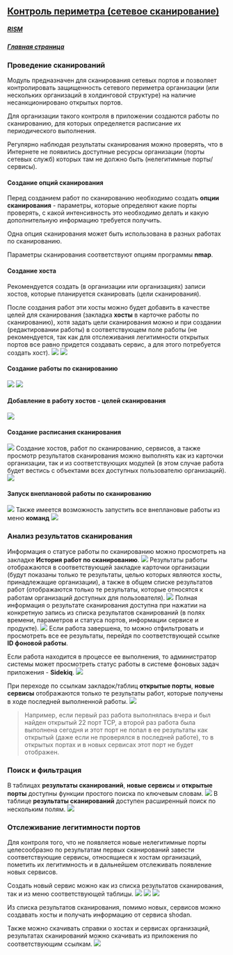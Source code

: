 ## [Контроль периметра (сетевое сканирование)](./rism/scan/index.md)
##### [RISM](../index.md)
##### [Главная страница](../../index.md)
### Проведение сканирований
Модуль предназначен для сканирования сетевых портов и позволяет контролировать защищенность сетевого периметра организации (или нескольких организаций в холдинговой структуре) на наличие несанкционировано открытых портов.

Для организации такого контроля в приложении создаются работы по сканированию, для которых определяется расписание их периодического выполнения.

Регулярно наблюдая результаты сканирования можно проверять, что в Интернете не появились доступные ресурсы организации (порты сетевых служб) которых там не должно быть (нелегитимные порты/сервисы).
#### Создание опций сканирования
Перед созданием работ по сканированию необходимо создать **опции сканирования** - параметры, которые определяют какие порты проверять, с какой интенсивность это необходимо делать и какую дополнительную информацию требуется получить.

Одна опция сканирования может быть использована в разных работах по сканированию.

Параметры сканирования соответствуют опциям программы **nmap**.
#### Создание хоста
Рекомендуется создать (в организации или организациях) записи хостов, которые планируется сканировать (цели сканирования).

После создания работ эти хосты можно будет добавить в качестве целей для сканирования (закладка **хосты** в карточке работы по сканированию), хотя задать цели сканирования можно и при создании (редактировании работы) в соответствующем поле работы (не рекомендуется, так как для отслеживания легитимности открытых портов все равно придется создавать сервис, а для этого потребуется создать хост).
![](new_host.png)
![](create_host.png)
#### Создание работы по сканированию
![](new_scan_job.png)
![](create_scan_job.png)
#### Добавление в работу хостов - целей сканирования
![](add_host.png)
#### Создание расписания сканирования
![](schedule.png)
Создание хостов, работ по сканированию, сервисов, а также просмотр результатов сканирования можно выполнять как из карточки организации, так и из соответствующих модулей (в этом случае работа будет вестись с объектами всех доступных пользователю организаций).
![](other_menu.png)
#### Запуск внеплановой работы по сканированию
![](run_scan.png)
Также имеется возможность запустить все внеплановые работы из меню **команд**
![](commands.png)
### Анализ результатов сканирования
Информация о статусе работы по сканированию можно просмотреть на закладке **История работ по сканированию**.
![](logs.png)
Результаты работы отображаются в соответствующей закладке карточки организации (будут показаны только те результаты, целью которых являются хосты, принадлежащие организации), а также в общем списке результатов работ (отображаются только те результаты, которые относятся к работам организаций доступных для пользователя).
![](result_description.png)
Полная информация о результате сканирования доступна при нажатии на конкретную запись из списка результатов сканирований (в полях времени, параметров и статуса портов, информации сервисе и продукте).
![](result.png)
Если работа завершена, то можно отфильтровать и просмотреть все ее результаты, перейдя по соответствующей ссылке  **ID фоновой работы**.

Если работа находится в процессе ее выполнения, то администратор системы может просмотреть статус работы в системе фоновых задач приложения - **Sidekiq**.
![](sidekiq.png)

При переходе по ссылкам закладок/таблиц **открытые порты**, **новые сервисы** отображаются только те результаты работ, которые получены в ходе последней выполненной работы.
![](open_ports.png)
> Например, если первый раз работа выполнялась вчера и был найден открытый 22 порт TCP, а второй раз работа была выполнена сегодня и этот порт не попал в ее результаты как открытый (даже если не проверялся в последней работе), то в открытых портах и в новых сервисах этот порт не будет отображен.

### Поиск и фильтрация
В таблицах **результаты сканирований**, **новые сервисы** и **открытые порты** доступны функции простого поиска по ключевым словам.
![](fast_search.png)
В таблице **результаты сканирований** доступен расширенный поиск по нескольким полям.
![](full_search.png)
### Отслеживание легитимности портов
Для контроля того, что не появляется новые нелегитимные порты целесообразно по результатам первых сканирований завести соответствующие сервисы, относящиеся к хостам организаций, пометить их легитимность и в дальнейшем отслеживать появление новых сервисов.

Создать новый сервис можно как из списка результатов сканирования, так и из меню соответствующей таблицы.
![](new_ports.png)
![](new_service.png)
![](create_service.png)

Из списка результатов сканирования, помимо новых, сервисов можно создавать хосты и получать информацию от сервиса shodan.

Также можно скачивать справки о хостах и сервисах организаций, результатах сканирований можно скачивать из приложения по соответствующим ссылкам.
![](results_navigations.png)
